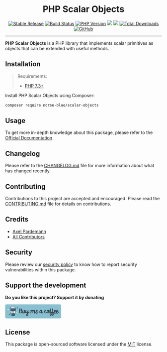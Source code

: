 <div align="center">
  <h1>PHP Scalar Objects</h1>
  <p align="center"> 
    <a href="https://packagist.org/packages/norse-blue/scalar-objects"><img alt="Stable Release" src="https://img.shields.io/packagist/v/norse-blue/scalar-objects.svg?color=%235e81ac&style=popout-square"></a>
    <a href="https://circleci.com/gh/norse-blue/php-scalar-objects/tree/master"><img alt="Build Status" src="https://img.shields.io/circleci/project/github/norse-blue/php-scalar-objects/master.svg?color=%23a3be8c&style=popout-square"></a>
    <a href="https://php.net/releases"><img alt="PHP Version" src="https://img.shields.io/packagist/php-v/norse-blue/scalar-objects.svg?color=%23b48ead&style=popout-square"></a>
    <a href="https://codeclimate.com/github/norse-blue/php-scalar-objects/maintainability"><img src="https://api.codeclimate.com/v1/badges/2db263a11d8a19cef841/maintainability" /></a>
    <a href="https://codeclimate.com/github/norse-blue/php-scalar-objects/test_coverage"><img src="https://api.codeclimate.com/v1/badges/2db263a11d8a19cef841/test_coverage" /></a>
    <a href="https://packagist.org/packages/norse-blue/scalar-objects"><img alt="Total Downloads" src="https://img.shields.io/packagist/dt/norse-blue/scalar-objects.svg?color=%235e81ac&style=popout-square"></a>
    <a href="https://packagist.org/packages/norse-blue/scalar-objects"><img alt="GitHub" src="https://img.shields.io/github/license/norse-blue/php-scalar-objects.svg?color=%235e81ac&style=popout-square"></a>
  </p>
</div>
<hr>

**PHP Scalar Objects** is a PHP library that implements scalar primitives as objects that can be extended with useful methods.

## Installation

>Requirements:
>- [PHP 7.3+](https://php.net/releases)

Install PHP Scalar Objects using Composer:

```bash
composer require norse-blue/scalar-objects
```

## Usage

To get more in-depth knowledge about this package, please refer to the [Official Documentation](https://norse-blue.github.io/php-scalar-objects/).

## Changelog

Please refer to the [CHANGELOG.md](CHANGELOG.md) file for more information about what has changed recently.

## Contributing

Contributions to this project are accepted and encouraged. Please read the [CONTRIBUTING.md](.github/CONTRIBUTING.md) file for details on contributions.

## Credits

- [Axel Pardemann](https://github.com/axelitus)
- [All Contributors](../../contributors)

## Security

Please review our [security policy](https://github.com/norse-blue/php-scalar-objects/security/policy) to know how to report security vulnerabilities within this package.

## Support the development

**Do you like this project? Support it by donating**

<a href="https://www.buymeacoffee.com/axelitus"><img src="docs/assets/images/buy-me-a-coffee.svg" width="180" alt="Buy me a coffee"></img></a>

## License

This package is open-sourced software licensed under the [MIT](LICENSE.md) license.
